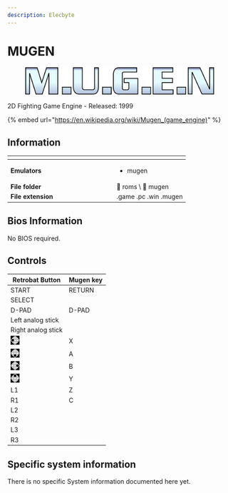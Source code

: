 ```yaml
---
description: Elecbyte
---
```


# MUGEN

<div align="left">

<figure><img src="https://raw.githubusercontent.com/fabricecaruso/es-theme-carbon/52ff37c9e265587d006945a2ba695b5a962b3a3d/art/logos/mugen.svg" alt=""><figcaption></figcaption></figure>

</div>

2D Fighting Game Engine - Released: 1999

{% embed url="https://en.wikipedia.org/wiki/Mugen_(game_engine)" %}

## Information

<table data-header-hidden><thead><tr><th width="224"></th><th></th></tr></thead><tbody><tr><td><strong>Emulators</strong></td><td><ul><li>mugen</li></ul></td></tr><tr><td><strong>File folder</strong></td><td><span data-gb-custom-inline data-tag="emoji" data-code="1f4c2">📂</span> roms \ <span data-gb-custom-inline data-tag="emoji" data-code="1f4c2">📂</span> mugen</td></tr><tr><td><strong>File extension</strong></td><td>.game .pc .win .mugen</td></tr></tbody></table>

## Bios Information

No BIOS required.

## Controls

| Retrobat Button                                | Mugen key |
| ---------------------------------------------- | --------- |
| START                                          | RETURN    |
| SELECT                                         |           |
| D-PAD                                          | D-PAD     |
| Left analog stick                              |           |
| Right analog stick                             |           |
| ![](<../../../.gitbook/assets/image (48).png>) | X         |
| ![](<../../../.gitbook/assets/image (30).png>) | A         |
| ![](<../../../.gitbook/assets/image (16).png>) | B         |
| ![](<../../../.gitbook/assets/image (50).png>) | Y         |
| L1                                             | Z         |
| R1                                             | C         |
| L2                                             |           |
| R2                                             |           |
| L3                                             |           |
| R3                                             |           |

## Specific system information

There is no specific System information documented here yet.
